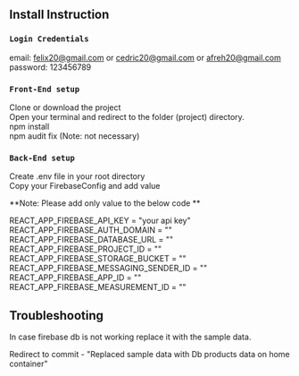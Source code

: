 ## Install Instruction

### `Login Credentials  `
email: felix20@gmail.com  or cedric20@gmail.com or afreh20@gmail.com<br/>
password: 123456789<br/> 

### `Front-End setup`

Clone or download the project<br/>
Open your terminal and redirect to the folder (project) directory.<br/>
npm install<br/>
npm audit fix (Note: not necessary)<br/>

### `Back-End setup`

Create .env file in your root directory<br/>
Copy your FirebaseConfig and add value<br/>

**Note: Please add only value to the below code **<br>

REACT_APP_FIREBASE_API_KEY = "your api key"<br/>
REACT_APP_FIREBASE_AUTH_DOMAIN = ""<br/>
REACT_APP_FIREBASE_DATABASE_URL = ""<br/>
REACT_APP_FIREBASE_PROJECT_ID = ""<br/>
REACT_APP_FIREBASE_STORAGE_BUCKET = ""<br/>
REACT_APP_FIREBASE_MESSAGING_SENDER_ID = ""<br/>
REACT_APP_FIREBASE_APP_ID = ""<br/>
REACT_APP_FIREBASE_MEASUREMENT_ID = ""<br/>

## Troubleshooting

In case firebase db is not working replace it with the sample data. <br/>

Redirect to commit - "Replaced sample data with Db products data on home container"<br/>
